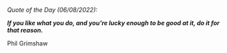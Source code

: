 *Quote of the Day (06/08/2022):*

_**If you like what you do, and you're lucky enough to be good at it, do it for that reason.**_

Phil Grimshaw